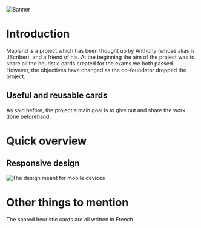 ![Banner](../master/docs/banner.JPG)
# Introduction
Mapland is a project which has been thought up by Anthony (whose alias is JScriber), and a friend of his.
At the beginning the aim of the project was to share all the heuristic cards created for the exams we both passed. However, the objectives have changed as the co-foundator dropped the project. 

## Useful and reusable cards
As said before, the project's main goal is to give out and share the work done beforehand.

# Quick overview
## Responsive design
![The design meant for mobile devices](../master/docs/Screenshot-mapland-responsive.JPG)


# Other things to mention
The shared heuristic cards are all written in French.
